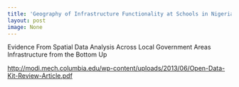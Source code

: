 ```yaml
---
title: 'Geography of Infrastructure Functionality at Schools in Nigeria:'
layout: post
image: None
---
```


Evidence From Spatial Data Analysis Across Local Government Areas Infrastructure from the Bottom Up

http://modi.mech.columbia.edu/wp-content/uploads/2013/06/Open-Data-Kit-Review-Article.pdf
